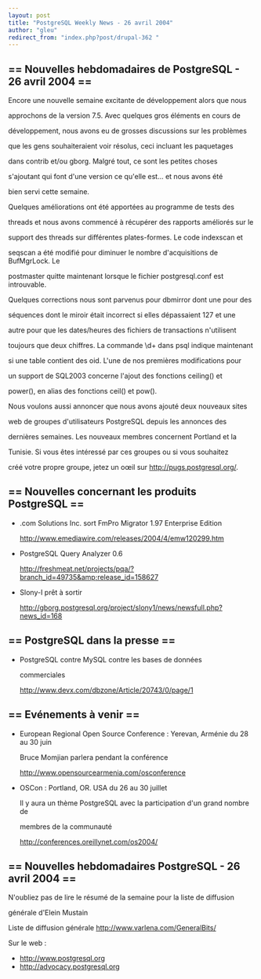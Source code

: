 ```yaml
---
layout: post
title: "PostgreSQL Weekly News - 26 avril 2004"
author: "gleu"
redirect_from: "index.php?post/drupal-362 "
---
```



<h2>== Nouvelles hebdomadaires de PostgreSQL - 26 avril 2004 ==</h2>

<p>Encore une nouvelle semaine excitante de développement alors que nous

approchons de la version 7.5. Avec quelques gros éléments en cours de

développement, nous avons eu de grosses discussions sur les problèmes

que les gens souhaiteraient voir résolus, ceci incluant les paquetages

dans contrib et/ou gborg. Malgré tout, ce sont les petites choses

s'ajoutant qui font d'une version ce qu'elle est... et nous avons été

bien servi cette semaine.<!--break-->

</p>

<p>Quelques améliorations ont été apportées au programme de tests des

threads et nous avons commencé à récupérer des rapports améliorés sur le

support des threads sur différentes plates-formes. Le code indexscan et

seqscan a été modifié pour diminuer le nombre d'acquisitions de BufMgrLock. Le

postmaster quitte maintenant lorsque le fichier postgresql.conf est introuvable.

Quelques corrections nous sont parvenus pour dbmirror dont une pour des

séquences dont le miroir était incorrect si elles dépassaient 127 et une

autre pour que les dates/heures des fichiers de transactions n'utilisent

toujours que deux chiffres. La commande \d+ dans psql indique maintenant

si une table contient des oid. L'une de nos premières modifications pour

un support de SQL2003 concerne l'ajout des fonctions ceiling() et

power(), en alias des fonctions ceil() et pow().</p>

<p>Nous voulons aussi annoncer que nous avons ajouté deux nouveaux sites

web de groupes d'utilisateurs PostgreSQL depuis les annonces des

dernières semaines. Les nouveaux membres concernent Portland et la

Tunisie. Si vous êtes intéressé par ces groupes ou si vous souhaitez

créé votre propre groupe, jetez un oœil sur <a href="http://pugs.postgresql.org/">http://pugs.postgresql.org/</a>.</p>

<!--more-->


<h2>== Nouvelles concernant les produits PostgreSQL ==</h2>

<ul>

<li>.com Solutions Inc. sort FmPro Migrator 1.97 Enterprise Edition<br />

<a href="http://www.emediawire.com/releases/2004/4/emw120299.htm">

http://www.emediawire.com/releases/2004/4/emw120299.htm</a></li>

<li>PostgreSQL Query Analyzer 0.6<br />

<a href="http://freshmeat.net/projects/pqa/?branch_id=49735&amp;release_id=158627">

http://freshmeat.net/projects/pqa/?branch_id=49735&amp;release_id=158627</a></li>

<li>Slony-I prêt à sortir<br />

<a href="http://gborg.postgresql.org/project/slony1/news/newsfull.php?news_id=168">

http://gborg.postgresql.org/project/slony1/news/newsfull.php?news_id=168</a></li>

</ul>

<h2>== PostgreSQL dans la presse ==</h2>

<ul>

<li>PostgreSQL contre MySQL contre les bases de données

commerciales<br />

<a href="http://www.devx.com/dbzone/Article/20743/0/page/1">http://www.devx.com/dbzone/Article/20743/0/page/1</a></li>

</ul>

<h2>== Evénements à venir ==</h2>

<ul>

<li>European Regional Open Source Conference&nbsp;: Yerevan, Arménie du 28 au 30 juin<br />

Bruce Momjian parlera pendant la conférence<br />

<a href="http://www.opensourcearmenia.com/osconference">http://www.opensourcearmenia.com/osconference</a></li>

<li>OSCon&nbsp;: Portland, OR. USA du 26 au 30 juillet<br />

Il y aura un thème PostgreSQL avec la participation d'un grand nombre de

membres de la communauté<br />

<a href="http://conferences.oreillynet.com/os2004/">http://conferences.oreillynet.com/os2004/</a></li>

</ul>

<h2>== Nouvelles hebdomadaires PostgreSQL - 26 avril 2004 ==</h2>

<p>N'oubliez pas de lire le résumé de la semaine pour la liste de diffusion

générale d'Elein Mustain</p>

<p>Liste de diffusion générale <a href="http://www.varlena.com/GeneralBits/">http://www.varlena.com/GeneralBits/</a>

</p>

<p>Sur le web :

</p>

<ul>

<li><a href="http://www.postgresql.org">http://www.postgresql.org</a></li>

<li><a href="http://advocacy.postgresql.org">http://advocacy.postgresql.org</a></li>

</ul>